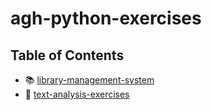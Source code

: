 # agh-python-exercises

## Table of Contents

- 📚 [library-management-system](./library-management-system)
- 🧮 [text-analysis-exercises](./text-analysis-exercises)
